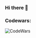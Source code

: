 ### Hi there 👋

### Codewars:
![CodeWars](https://www.codewars.com/users/Const-Phi/badges/large)

<!--
### Statistics:
![Top Langs](https://github-readme-stats.vercel.app/api/top-langs/?username=Const-Phi&count_private=true&langs_count=10&theme=dark&layout=compact)

![GitHub stats](https://github-readme-stats.vercel.app/api?username=Const-Phi&count_private=true&show_icons=true&theme=dark)
-->
